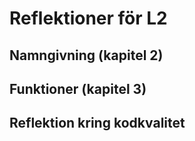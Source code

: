 # Reflektioner för L2

## Namngivning (kapitel 2)



## Funktioner (kapitel 3)


## Reflektion kring kodkvalitet